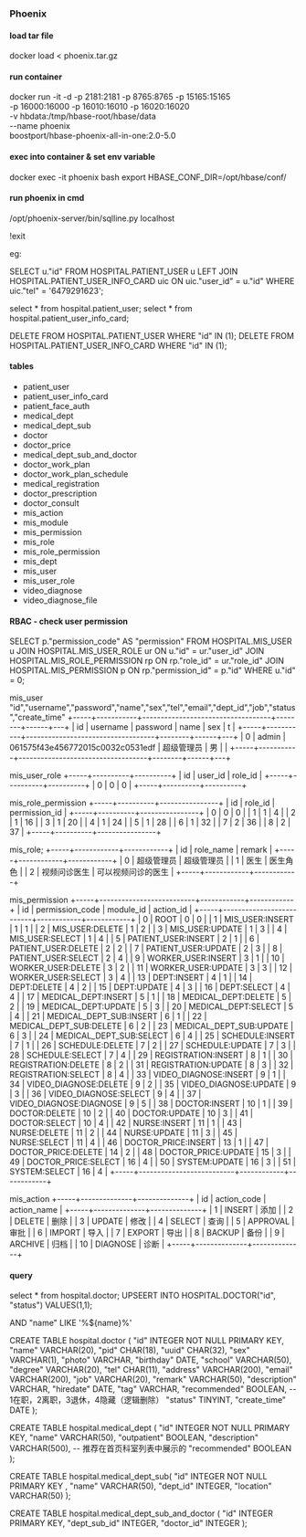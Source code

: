 ### Phoenix

#### load tar file
docker load < phoenix.tar.gz

#### run container
docker run -it -d -p 2181:2181 -p 8765:8765 -p 15165:15165 \
-p 16000:16000 -p 16010:16010 -p 16020:16020 \
-v hbdata:/tmp/hbase-root/hbase/data \
--name phoenix \
boostport/hbase-phoenix-all-in-one:2.0-5.0

#### exec into container & set env variable
docker exec -it phoenix bash
export HBASE_CONF_DIR=/opt/hbase/conf/

#### run phoenix in cmd
/opt/phoenix-server/bin/sqlline.py localhost

!exit


eg:

SELECT u."id" FROM HOSPITAL.PATIENT_USER u LEFT JOIN HOSPITAL.PATIENT_USER_INFO_CARD uic ON uic."user_id" = u."id" WHERE uic."tel" = '6479291623';

select * from hospital.patient_user;
select * from hospital.patient_user_info_card;

DELETE FROM HOSPITAL.PATIENT_USER WHERE "id" IN (1);
DELETE FROM HOSPITAL.PATIENT_USER_INFO_CARD WHERE "id" IN (1);

#### tables
- patient_user
- patient_user_info_card
- patient_face_auth
- medical_dept
- medical_dept_sub
- doctor
- doctor_price
- medical_dept_sub_and_doctor
- doctor_work_plan
- doctor_work_plan_schedule
- medical_registration
- doctor_prescription
- doctor_consult
- mis_action
- mis_module
- mis_permission
- mis_role
- mis_role_permission
- mis_dept
- mis_user
- mis_user_role
- video_diagnose
- video_diagnose_file

#### RBAC - check user permission

SELECT p."permission_code" AS "permission"
FROM HOSPITAL.MIS_USER u
JOIN HOSPITAL.MIS_USER_ROLE ur ON u."id" = ur."user_id"
JOIN HOSPITAL.MIS_ROLE_PERMISSION rp ON rp."role_id" = ur."role_id"
JOIN HOSPITAL.MIS_PERMISSION p ON rp."permission_id" = p."id"
WHERE u."id" = 0;


mis_user
"id","username","password","name","sex","tel","email","dept_id","job","status","create_time"
+-----+-----------+-----------------------------------+--------+------+---+
| id  | username  |             password              |  name  | sex  | t |
+-----+-----------+-----------------------------------+--------+------+---+
| 0   | admin     | 061575f43e456772015c0032c0531edf  | 超级管理员  | 男    |   |
+-----+-----------+-----------------------------------+--------+------+---+


mis_user_role
+-----+----------+----------+
| id  | user_id  | role_id  |
+-----+----------+----------+
| 0   | 0        | 0        |
+-----+----------+----------+


mis_role_permission
+-----+----------+----------------+
| id  | role_id  | permission_id  |
+-----+----------+----------------+
| 0   | 0        | 0              |
| 1   | 1        | 4              |
| 2   | 1        | 16             |
| 3   | 1        | 20             |
| 4   | 1        | 24             |
| 5   | 1        | 28             |
| 6   | 1        | 32             |
| 7   | 2        | 36             |
| 8   | 2        | 37             |
+-----+----------+----------------+


mis_role;
+-----+------------+------------+
| id  | role_name  |   remark   |
+-----+------------+------------+
| 0   | 超级管理员      | 超级管理员      |
| 1   | 医生           | 医生角色       |
| 2   | 视频问诊医生     | 可以视频问诊的医生  |
+-----+------------+------------+


mis_permission
+-----+--------------------------+------------+------------+
| id  |     permission_code      | module_id  | action_id  |
+-----+--------------------------+------------+------------+
| 0   | ROOT                     | 0          | 0          |
| 1   | MIS_USER:INSERT          | 1          | 1          |
| 2   | MIS_USER:DELETE          | 1          | 2          |
| 3   | MIS_USER:UPDATE          | 1          | 3          |
| 4   | MIS_USER:SELECT          | 1          | 4          |
| 5   | PATIENT_USER:INSERT      | 2          | 1          |
| 6   | PATIENT_USER:DELETE      | 2          | 2          |
| 7   | PATIENT_USER:UPDATE      | 2          | 3          |
| 8   | PATIENT_USER:SELECT      | 2          | 4          |
| 9   | WORKER_USER:INSERT       | 3          | 1          |
| 10  | WORKER_USER:DELETE       | 3          | 2          |
| 11  | WORKER_USER:UPDATE       | 3          | 3          |
| 12  | WORKER_USER:SELECT       | 3          | 4          |
| 13  | DEPT:INSERT              | 4          | 1          |
| 14  | DEPT:DELETE              | 4          | 2          |
| 15  | DEPT:UPDATE              | 4          | 3          |
| 16  | DEPT:SELECT              | 4          | 4          |
| 17  | MEDICAL_DEPT:INSERT      | 5          | 1          |
| 18  | MEDICAL_DEPT:DELETE      | 5          | 2          |
| 19  | MEDICAL_DEPT:UPDATE      | 5          | 3          |
| 20  | MEDICAL_DEPT:SELECT      | 5          | 4          |
| 21  | MEDICAL_DEPT_SUB:INSERT  | 6          | 1          |
| 22  | MEDICAL_DEPT_SUB:DELETE  | 6          | 2          |
| 23  | MEDICAL_DEPT_SUB:UPDATE  | 6          | 3          |
| 24  | MEDICAL_DEPT_SUB:SELECT  | 6          | 4          |
| 25  | SCHEDULE:INSERT          | 7          | 1          |
| 26  | SCHEDULE:DELETE          | 7          | 2          |
| 27  | SCHEDULE:UPDATE          | 7          | 3          |
| 28  | SCHEDULE:SELECT          | 7          | 4          |
| 29  | REGISTRATION:INSERT      | 8          | 1          |
| 30  | REGISTRATION:DELETE      | 8          | 2          |
| 31  | REGISTRATION:UPDATE      | 8          | 3          |
| 32  | REGISTRATION:SELECT      | 8          | 4          |
| 33  | VIDEO_DIAGNOSE:INSERT    | 9          | 1          |
| 34  | VIDEO_DIAGNOSE:DELETE    | 9          | 2          |
| 35  | VIDEO_DIAGNOSE:UPDATE    | 9          | 3          |
| 36  | VIDEO_DIAGNOSE:SELECT    | 9          | 4          |
| 37  | VIDEO_DIAGNOSE:DIAGNOSE  | 9          | 5          |
| 38  | DOCTOR:INSERT            | 10         | 1          |
| 39  | DOCTOR:DELETE            | 10         | 2          |
| 40  | DOCTOR:UPDATE            | 10         | 3          |
| 41  | DOCTOR:SELECT            | 10         | 4          |
| 42  | NURSE:INSERT             | 11         | 1          |
| 43  | NURSE:DELETE             | 11         | 2          |
| 44  | NURSE:UPDATE             | 11         | 3          |
| 45  | NURSE:SELECT             | 11         | 4          |
| 46  | DOCTOR_PRICE:INSERT      | 13         | 1          |
| 47  | DOCTOR_PRICE:DELETE      | 14         | 2          |
| 48  | DOCTOR_PRICE:UPDATE      | 15         | 3          |
| 49  | DOCTOR_PRICE:SELECT      | 16         | 4          |
| 50  | SYSTEM:UPDATE            | 16         | 3          |
| 51  | SYSTEM:SELECT            | 16         | 4          |
+-----+--------------------------+------------+------------+


mis_action
+-----+--------------+--------------+
| id  | action_code  | action_name  |
+-----+--------------+--------------+
| 1   | INSERT       | 添加           |
| 2   | DELETE       | 删除           |
| 3   | UPDATE       | 修改           |
| 4   | SELECT       | 查询           |
| 5   | APPROVAL     | 审批           |
| 6   | IMPORT       | 导入           |
| 7   | EXPORT       | 导出           |
| 8   | BACKUP       | 备份           |
| 9   | ARCHIVE      | 归档           |
| 10  | DIAGNOSE     | 诊断           |
+-----+--------------+--------------+


#### query

select * from hospital.doctor;
UPSEERT INTO HOSPITAL.DOCTOR("id", "status") VALUES(1,1);

AND "name" LIKE '%${name}%'

CREATE TABLE hospital.doctor
(
    "id"          INTEGER NOT NULL PRIMARY KEY,
    "name"        VARCHAR(20),
    "pid"         CHAR(18),
    "uuid"        CHAR(32),
    "sex"         VARCHAR(1),
    "photo"       VARCHAR,
    "birthday"    DATE,
    "school"      VARCHAR(50),
    "degree"      VARCHAR(20),
    "tel"         CHAR(11),
    "address"     VARCHAR(200),
    "email"       VARCHAR(200),
    "job"         VARCHAR(20),
    "remark"      VARCHAR(50),
    "description" VARCHAR,
    "hiredate"    DATE,
    "tag"         VARCHAR,
    "recommended" BOOLEAN,
    -- 1在职，2离职，3退休，4隐藏（逻辑删除）
    "status" TINYINT,
    "create_time" DATE
);

CREATE TABLE hospital.medical_dept
(
    "id"          INTEGER NOT NULL PRIMARY KEY,
    "name"        VARCHAR(50),
    "outpatient"  BOOLEAN,
    "description" VARCHAR(500),
    --     推荐在首页科室列表中展示的
    "recommended" BOOLEAN
);

CREATE TABLE hospital.medical_dept_sub(
  "id" INTEGER NOT NULL PRIMARY KEY ,
  "name" VARCHAR(50),
  "dept_id" INTEGER,
  "location" VARCHAR(50)
);

CREATE TABLE hospital.medical_dept_sub_and_doctor
(
    "id"        INTEGER PRIMARY KEY,
    "dept_sub_id"   INTEGER,
    "doctor_id" INTEGER
);
